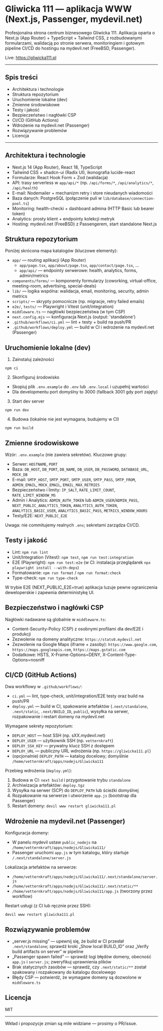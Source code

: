 # Gliwicka 111 — aplikacja WWW (Next.js, Passenger, mydevil.net)

Profesjonalna strona centrum biznesowego Gliwicka 111. Aplikacja oparta o Next.js (App Router) + TypeScript + Tailwind CSS, z rozbudowanymi formularzami, walidacją po stronie serwera, monitoringiem i gotowym pipeline CI/CD do hostingu na mydevil.net (FreeBSD, Passenger).

Live: https://gliwicka111.pl

---

## Spis treści
- Architektura i technologie
- Struktura repozytorium
- Uruchomienie lokalne (dev)
- Zmienne środowiskowe
- Testy i jakość
- Bezpieczeństwo i nagłówki CSP
- CI/CD (GitHub Actions)
- Wdrożenie na mydevil.net (Passenger)
- Rozwiązywanie problemów
- Licencja

---

## Architektura i technologie
- Next.js 14 (App Router), React 18, TypeScript
- Tailwind CSS + shadcn-ui (Radix UI), ikonografia lucide-react
- Formularze: React Hook Form + Zod (walidacja)
- API: trasy serverless w `app/api/*` (np. `/api/forms/*`, `/api/analytics/*`, `/api/health`)
- E-mail: Nodemailer + mechanizm retry i store nieudanych wiadomości
- Baza danych: PostgreSQL (połączenie puli w `lib/database/connection-pool.ts`)
- Monitoring: health-checki + dashboard admina (HTTP Basic lub bearer token)
- Analytics: prosty klient + endpointy kolekcji metryk
- Hosting: mydevil.net (FreeBSD) z Passengerem, start standalone Next.js

## Struktura repozytorium
Poniżej skrócona mapa katalogów (kluczowe elementy):

- `app/` — routing aplikacji (App Router)
  - `app/page.tsx`, `app/about/page.tsx`, `app/contact/page.tsx`, ...
  - `app/api/` — endpointy serwerowe: health, analytics, forms, admin/metrics
- `components/forms/` — komponenty formularzy (coworking, virtual-office, meeting-room, advertising, special-deals)
- `lib/` — logika wspólna: walidacja, email, monitoring, security, admin metrics
- `scripts/` — skrypty pomocnicze (np. migracje, retry failed emails)
- `e2e/`, `tests/` — Playwright i Vitest (unit/integration)
- `middleware.ts` — nagłówki bezpieczeństwa (w tym CSP)
- `next.config.mjs` — konfiguracja Next.js (output: 'standalone')
- `.github/workflows/ci.yml` — lint + testy + build na push/PR
- `.github/workflows/deploy.yml` — build w CI i wdrożenie na mydevil.net (Passenger)

## Uruchomienie lokalne (dev)
1) Zainstaluj zależności
```
npm ci
```
2) Skonfiguruj środowisko
- Skopiuj plik `.env.example` do `.env` lub `.env.local` i uzupełnij wartości
- Dla developmentu port domyślny to 3000 (fallback 3001 gdy port zajęty)

3) Start dev server
```
npm run dev
```
4) Budowa (lokalnie nie jest wymagana, budujemy w CI)
```
npm run build
```

## Zmienne środowiskowe
Wzór: `.env.example` (nie zawiera sekretów). Kluczowe grupy:
- Serwer: `HOSTNAME`, `PORT`
- Baza: `DB_HOST`, `DB_PORT`, `DB_NAME`, `DB_USER`, `DB_PASSWORD`, `DATABASE_URL`, `MOCK_DB`
- E-mail: `SMTP_HOST`, `SMTP_PORT`, `SMTP_USER`, `SMTP_PASS`, `SMTP_FROM`, `ADMIN_EMAIL`, `MOCK_EMAIL`, `EMAIL_MAX_RETRIES`
- Bezpieczeństwo i limity: `IP_SALT`, `RATE_LIMIT_COUNT`, `RATE_LIMIT_WINDOW_MS`
- Admin i Analytics: `ADMIN_AUTH_TOKEN` lub `ADMIN_USER`/`ADMIN_PASS`, `NEXT_PUBLIC_ANALYTICS_TOKEN`, `ANALYTICS_AUTH_TOKEN`, `ANALYTICS_BASIC_USER`, `ANALYTICS_BASIC_PASS`, `METRICS_WINDOW_HOURS`
- Testy/E2E: `NEXT_PUBLIC_E2E`

Uwaga: nie commitujemy realnych `.env`; sekretami zarządza CI/CD.

## Testy i jakość
- Lint: `npm run lint`
- Unit/Integration (Vitest): `npm test`, `npm run test:integration`
- E2E (Playwright): `npm run test:e2e` (w CI: instalacja przeglądarek `npx playwright install --with-deps`)
- Formatowanie: `npm run format` / `npm run format:check`
- Type-check: `npm run type-check`

W trybie E2E (NEXT_PUBLIC_E2E=true) aplikacja luzuje pewne ograniczenia deweloperskie i zapewnia deterministykę UI.

## Bezpieczeństwo i nagłówki CSP
Nagłówki nadawane są globalnie w `middleware.ts`:
- Content-Security-Policy (CSP) z osobnymi profilami dla dev/E2E i produkcji
- Zezwolenie na domeny analityczne: `https://stats0.mydevil.net`
- Zezwolenie na Google Maps (iframe + zasoby): `https://www.google.com`, `https://maps.googleapis.com`, `https://maps.gstatic.com`
- Dodatkowe: HSTS, X-Frame-Options=DENY, X-Content-Type-Options=nosniff

## CI/CD (GitHub Actions)
Dwa workflowy w `.github/workflows/`:
- `ci.yml` — lint, type-check, unit/integration/E2E testy oraz build na push/PR
- `deploy.yml` — build w CI, spakowanie artefaktów (`.next/standalone`, `.next/static`, `.next/BUILD_ID`, `public`), wysyłka na serwer, rozpakowanie i restart domeny na mydevil.net

Wymagane sekrety repozytorium:
- `DEPLOY_HOST` — host SSH (np. sXX.mydevil.net)
- `DEPLOY_USER` — użytkownik SSH (np. `vetternkraft`)
- `DEPLOY_SSH_KEY` — prywatny klucz SSH z dostępem
- `DEPLOY_URL` — publiczny URL wdrożenia (np. `https://gliwicka111.pl`)
- (opcjonalnie) `DEPLOY_PATH` — katalog docelowy; domyślnie `/home/vetternkraft/apps/nodejs/Gliwicka111`

Przebieg wdrożenia (`deploy.yml`):
1. Budowa w CI: `next build` i przygotowanie trybu `standalone`
2. Archiwizacja artefaktów: `deploy.tgz`
3. Wysyłka na serwer (SCP) do `DEPLOY_PATH` lub ścieżki domyślnej
4. Rozpakowanie na serwerze i utworzenie `app.js` (bootstrap dla Passenger)
5. Restart domeny: `devil www restart gliwicka111.pl`

## Wdrożenie na mydevil.net (Passenger)
Konfiguracja domeny:
- W panelu mydevil ustaw `public_nodejs` na `/home/vetternkraft/apps/nodejs/Gliwicka111/`
- Passenger uruchomi `app.js` w tym katalogu, który startuje `/.next/standalone/server.js`

Lokalizacja artefaktów na serwerze:
- `/home/vetternkraft/apps/nodejs/Gliwicka111/.next/standalone/server.js`
- `/home/vetternkraft/apps/nodejs/Gliwicka111/.next/static/**`
- `/home/vetternkraft/apps/nodejs/Gliwicka111/app.js` (tworzony przez workflow)

Restart usługi (z CI lub ręcznie przez SSH):
```
devil www restart gliwicka111.pl
```

## Rozwiązywanie problemów
- „server.js missing” — upewnij się, że build w CI przesłał `.next/standalone`; sprawdź kroki „Show local BUILD_ID” oraz „Verify build artifacts on server” w pipeline
- „Passenger spawn failed” — sprawdź logi błędów domeny, obecność `app.js` i `server.js`; zweryfikuj uprawnienia plików
- Brak statycznych zasobów — sprawdź, czy `.next/static/**` został spakowany i rozpakowany do katalogu docelowego
- Błędy CSP — potwierdź, że wymagane domeny są dozwolone w `middleware.ts`

## Licencja
MIT

---

Wkład i propozycje zmian są mile widziane — prosimy o PR/issue.
